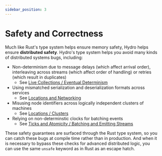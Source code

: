 ```yaml
---
sidebar_position: 3
---
```


# Safety and Correctness
Much like Rust's type system helps ensure memory safety, Hydro helps ensure **distributed safety**. Hydro's type system helps you avoid many kinds of distributed systems bugs, including:
- Non-determinism due to message delays (which affect arrival order), interleaving across streams (which affect order of handling) or retries (which result in duplicates)
  - See [Live Collections / Eventual Determinism](./live-collections/determinism.md)
- Using mismatched serialization and deserialization formats across services
  - See [Locations and Networking](./locations/index.md)
- Misusing node identifiers across logically independent clusters of machines
  - See [Locations / Clusters](./locations/clusters.md)
- Relying on non-determinstic clocks for batching events
  - See [Ticks and Atomicity / Batching and Emitting Streams](./ticks-atomicity/batching-and-emitting.md)

These safety guarantees are surfaced through the Rust type system, so you can catch these bugs at compile time rather than in production. And when it is necessary to bypass these checks for advanced distributed logic, you can use the same `unsafe` keyword as in Rust as an escape hatch.
